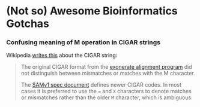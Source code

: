 # (Not so) Awesome Bioinformatics Gotchas

### Confusing meaning of M operation in CIGAR strings

Wikipedia [writes this](https://en.wikipedia.org/w/index.php?title=Sequence_alignment&oldid=1260199287#CIGAR_Format) about the CIGAR string:

> The original CIGAR format from the [exonerate alignment
> program](https://www.ebi.ac.uk/about/vertebrate-genomics/software/exonerate)
> did not distinguish between mismatches or matches with the M character.
> 
> The [SAMv1 spec document](https://github.com/samtools/hts-specs/blob/master/SAMv1.pdf) defines newer CIGAR codes. In most cases it is
> preferred to use the `=` and `X` characters to denote matches or mismatches
> rather than the older `M` character, which is ambiguous.
